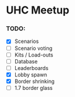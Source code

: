 # UHC Meetup

### TODO:
- [x] Scenarios
- [ ] Scenario voting
- [ ] Kits / Load-outs
- [ ] Database
- [ ] Leaderboards
- [x] Lobby spawn
- [x] Border shrinking
- [ ] 1.7 border glass
